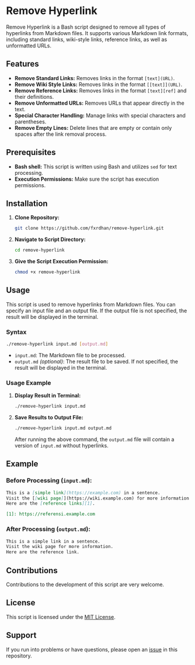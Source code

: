 # Remove Hyperlink

Remove Hyperlink is a Bash script designed to remove all types of hyperlinks from Markdown files. It supports various Markdown link formats, including standard links, wiki-style links, reference links, as well as unformatted URLs.

## Features

- **Remove Standard Links:** Removes links in the format `[text](URL)`.
- **Remove Wiki Style Links:** Removes links in the format `[[text]](URL)`.
- **Remove Reference Links:** Removes links in the format `[text][ref]` and their definitions.
- **Remove Unformatted URLs:** Removes URLs that appear directly in the text.
- **Special Character Handling:** Manage links with special characters and parentheses.
- **Remove Empty Lines:** Delete lines that are empty or contain only spaces after the link removal process.

## Prerequisites

- **Bash shell:** This script is written using Bash and utilizes `sed` for text processing.
- **Execution Permissions:** Make sure the script has execution permissions.

## Installation

1. **Clone Repository:**

    ```bash
    git clone https://github.com/fxrdhan/remove-hyperlink.git
    ```

2. **Navigate to Script Directory:**

    ```bash
    cd remove-hyperlink
    ```

3. **Give the Script Execution Permission:**

    ```bash
    chmod +x remove-hyperlink
    ```

## Usage

This script is used to remove hyperlinks from Markdown files. You can specify an input file and an output file. If the output file is not specified, the result will be displayed in the terminal.

### Syntax

```bash
./remove-hyperlink input.md [output.md]
```

- ``input.md``: The Markdown file to be processed.
- `output.md` _(optional)_: The result file to be saved. If not specified, the result will be displayed in the terminal.

### Usage Example

1. **Display Result in Terminal:**

    ```bash
    ./remove-hyperlink input.md
    ```

2. **Save Results to Output File:**

    ```bash
    ./remove-hyperlink input.md output.md
    ```

    After running the above command, the `output.md` file will contain a version of `input.md` without hyperlinks.

## Example

### Before Processing (`input.md`):

```markdown
This is a [simple link](https://example.com) in a sentence.
Visit the [[wiki page]](https://wiki.example.com) for more information.
Here are the [reference links][1].

[1]: https://referensi.example.com
```

### After Processing (`output.md`):

```markdown
This is a simple link in a sentence.
Visit the wiki page for more information.
Here are the reference link.
```

## Contributions

Contributions to the development of this script are very welcome.

## License

This script is licensed under the [MIT License](LICENSE).

## Support

If you run into problems or have questions, please open an [issue](https://github.com/username/remove-hyperlink/issues) in this repository.
